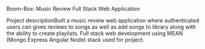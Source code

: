 Boom-Box: Music Review Full Stack Web Application

Project descriptionBuilt a music review web application where authenticated users can gives reviews to songs as well as add songs to library along with the ability to create playlists. Full stack web development using MEAN (Mongo Express Angular Node) stack used for project.
